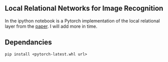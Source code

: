 ## Local Relational Networks for Image Recognition
In the ipython notebook is a Pytorch implementation of the local relational layer from the [paper](https://arxiv.org/pdf/1904.11491.pdf). I will add more in time.
## Dependancies
```
pip install <pytorch-latest.whl url>
```
